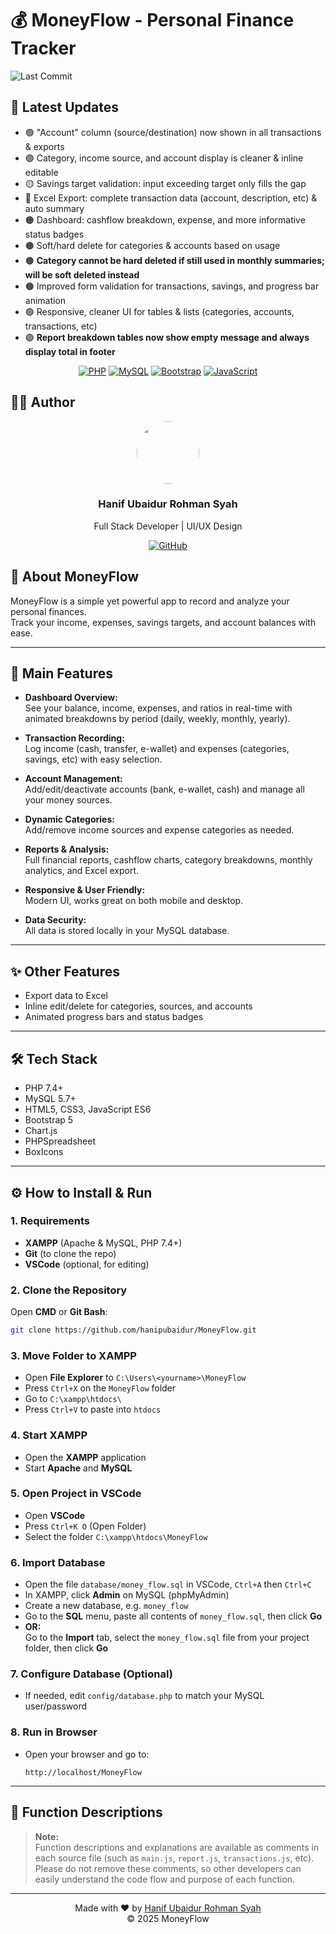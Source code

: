 # 💰 MoneyFlow - Personal Finance Tracker

![Last Commit](https://img.shields.io/github/last-commit/hanipubaidur/MoneyFlow?style=flat-square)

## 📝 Latest Updates
- 🟢 "Account" column (source/destination) now shown in all transactions & exports
- 🟣 Category, income source, and account display is cleaner & inline editable
- 🟡 Savings target validation: input exceeding target only fills the gap
- 🔵 Excel Export: complete transaction data (account, description, etc) & auto summary
- 🟠 Dashboard: cashflow breakdown, expense, and more informative status badges
- 🟤 Soft/hard delete for categories & accounts based on usage
- 🟤 **Category cannot be hard deleted if still used in monthly summaries; will be soft deleted instead**
- 🟤 Improved form validation for transactions, savings, and progress bar animation
- 🟢 Responsive, cleaner UI for tables & lists (categories, accounts, transactions, etc)
- 🟣 **Report breakdown tables now show empty message and always display total in footer**

<div align="center">
  
[![PHP](https://img.shields.io/badge/PHP-7.4%2B-blue?style=for-the-badge&logo=php)](https://www.php.net)
[![MySQL](https://img.shields.io/badge/MySQL-5.7%2B-blue?style=for-the-badge&logo=mysql)](https://www.mysql.com)
[![Bootstrap](https://img.shields.io/badge/Bootstrap-5.1-blueviolet?style=for-the-badge&logo=bootstrap)](https://getbootstrap.com)
[![JavaScript](https://img.shields.io/badge/JavaScript-ES6-yellow?style=for-the-badge&logo=javascript)](https://developer.mozilla.org/en-US/docs/Web/JavaScript)

</div>

## 👨‍💻 Author

<div align="center">
  <a href="https://github.com/hanipubaidur">
    <img src="https://avatars.githubusercontent.com/hanipubaidur" width="100px" style="border-radius:50%"/>
  </a>
  <h3>Hanif Ubaidur Rohman Syah</h3>
  <p>Full Stack Developer | UI/UX Design</p>
  
  [![GitHub](https://img.shields.io/badge/GitHub-hanipubaidur-181717?style=flat&logo=github)](https://github.com/hanipubaidur)
</div>

## 🌟 About MoneyFlow

MoneyFlow is a simple yet powerful app to record and analyze your personal finances.  
Track your income, expenses, savings targets, and account balances with ease.

---

## 🚀 Main Features

- **Dashboard Overview:**  
  See your balance, income, expenses, and ratios in real-time with animated breakdowns by period (daily, weekly, monthly, yearly).

- **Transaction Recording:**  
  Log income (cash, transfer, e-wallet) and expenses (categories, savings, etc) with easy selection.

- **Account Management:**  
  Add/edit/deactivate accounts (bank, e-wallet, cash) and manage all your money sources.

- **Dynamic Categories:**  
  Add/remove income sources and expense categories as needed.

- **Reports & Analysis:**  
  Full financial reports, cashflow charts, category breakdowns, monthly analytics, and Excel export.

- **Responsive & User Friendly:**  
  Modern UI, works great on both mobile and desktop.

- **Data Security:**  
  All data is stored locally in your MySQL database.

---

## ✨ Other Features

- Export data to Excel
- Inline edit/delete for categories, sources, and accounts
- Animated progress bars and status badges

---

## 🛠️ Tech Stack

- PHP 7.4+
- MySQL 5.7+
- HTML5, CSS3, JavaScript ES6
- Bootstrap 5
- Chart.js
- PHPSpreadsheet
- BoxIcons

---

## ⚙️ How to Install & Run

### 1. **Requirements**
- **XAMPP** (Apache & MySQL, PHP 7.4+)
- **Git** (to clone the repo)
- **VSCode** (optional, for editing)

### 2. **Clone the Repository**
Open **CMD** or **Git Bash**:
```bash
git clone https://github.com/hanipubaidur/MoneyFlow.git
```

### 3. **Move Folder to XAMPP**
- Open **File Explorer** to `C:\Users\<yourname>\MoneyFlow`
- Press `Ctrl+X` on the `MoneyFlow` folder
- Go to `C:\xampp\htdocs\`
- Press `Ctrl+V` to paste into `htdocs`

### 4. **Start XAMPP**
- Open the **XAMPP** application
- Start **Apache** and **MySQL**

### 5. **Open Project in VSCode**
- Open **VSCode**
- Press `Ctrl+K O` (Open Folder)
- Select the folder `C:\xampp\htdocs\MoneyFlow`

### 6. **Import Database**
- Open the file `database/money_flow.sql` in VSCode, `Ctrl+A` then `Ctrl+C`
- In XAMPP, click **Admin** on MySQL (phpMyAdmin)
- Create a new database, e.g. `money_flow`
- Go to the **SQL** menu, paste all contents of `money_flow.sql`, then click **Go**
- **OR:**  
  Go to the **Import** tab, select the `money_flow.sql` file from your project folder, then click **Go**

### 7. **Configure Database (Optional)**
- If needed, edit `config/database.php` to match your MySQL user/password

### 8. **Run in Browser**
- Open your browser and go to:  
  ```
  http://localhost/MoneyFlow
  ```

---

## 🧩 Function Descriptions

> **Note:**  
> Function descriptions and explanations are available as comments in each source file (such as `main.js`, `report.js`, `transactions.js`, etc).  
> Please do not remove these comments, so other developers can easily understand the code flow and purpose of each function.

---

<div align="center">
  Made with ❤️ by <a href="https://github.com/hanipubaidur">Hanif Ubaidur Rohman Syah</a>
  <br>
  © 2025 MoneyFlow
</div>